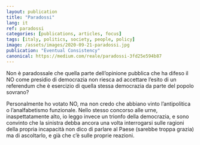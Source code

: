 ```yaml
---
layout: publication
title: "Paradossi"
lang: it
ref: paradossi
categories: [publications, articles, focus]
tags: [italy, politics, society, people, policy]
image: /assets/images/2020-09-21-paradossi.jpg
publication: "Eventual Consistency"
canonical: https://medium.com/reale/paradossi-3fd25e594b87
---
```


Non è paradossale che quella parte dell’opinione pubblica che ha difeso il NO come presidio di democrazia non riesca ad accettare l’esito di un referendum che è esercizio di quella stessa democrazia da parte del popolo sovrano?

Personalmente ho votato NO, ma non credo che abbiano vinto l’antipolitica o l’analfabetismo funzionale. Nello stesso concorso alle urne, inaspettatamente alto, io leggo invece un trionfo della democrazia, e sono convinto che la sinistra debba ancora una volta interrogarsi sulle ragioni della propria incapacità non dico di parlare al Paese (sarebbe troppa grazia) ma di ascoltarlo, e già che c’è sulle proprie reazioni.
